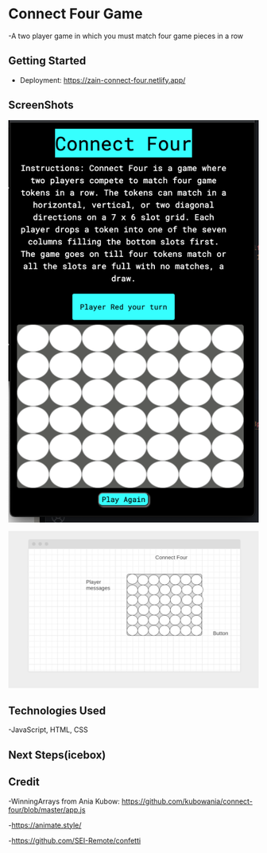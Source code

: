 # Connect Four Game
-A two player game in which you must match four game pieces in a row

## Getting Started
- Deployment: https://zain-connect-four.netlify.app/

## ScreenShots
![Ald text](./ASSETS/Connect%204-Mobile%20Display.png)

![Ald text](./ASSETS/Connect%20Four-Wireframe.png)

## Technologies Used
-JavaScript, HTML, CSS

## Next Steps(icebox)

## Credit
-WinningArrays from Ania Kubow:
https://github.com/kubowania/connect-four/blob/master/app.js

-https://animate.style/

-https://github.com/SEI-Remote/confetti